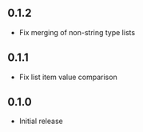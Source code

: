 ## 0.1.2

- Fix merging of non-string type lists

## 0.1.1

- Fix list item value comparison

## 0.1.0

- Initial release
